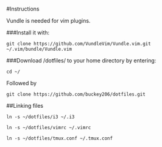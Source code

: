 #Instructions

Vundle is needed for vim plugins.

###Install it with: 
```
git clone https://github.com/VundleVim/Vundle.vim.git ~/.vim/bundle/Vundle.vim
```
###Download /dotfiles/ to your home directory by entering:
```
cd ~/
```
Followed by 
```
git clone https://github.com/buckey206/dotfiles.git
```
##Linking files

```
ln -s ~/dotfiles/i3 ~/.i3

ln -s ~/dotfiles/vimrc ~/.vimrc

ln -s ~/dotfiles/tmux.conf ~/.tmux.conf
```
